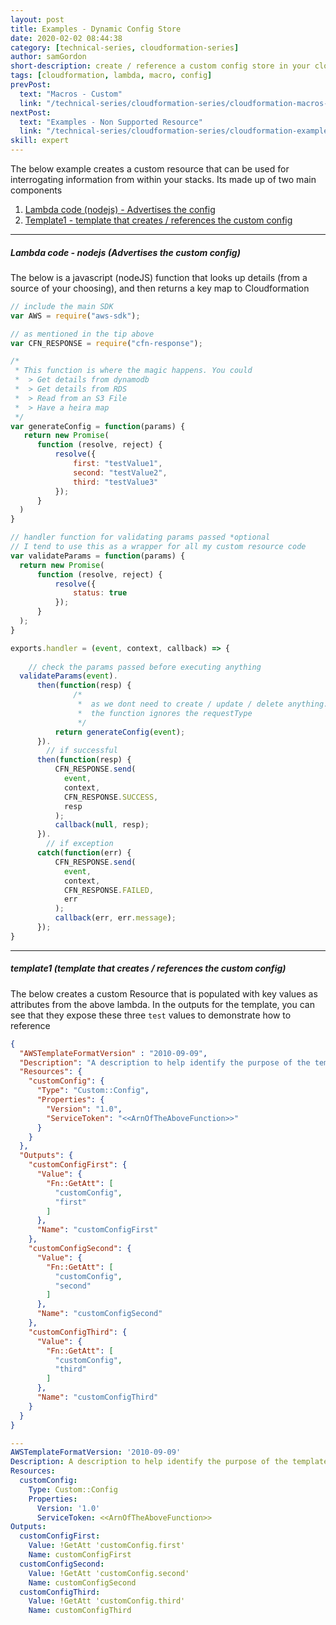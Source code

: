 ```yaml
---
layout: post
title: Examples - Dynamic Config Store
date: 2020-02-02 08:44:38
category: [technical-series, cloudformation-series]
author: samGordon
short-description: create / reference a custom config store in your cloudformation templates / stacks
tags: [cloudformation, lambda, macro, config]
prevPost:
  text: "Macros - Custom"
  link: "/technical-series/cloudformation-series/cloudformation-macros-custom"
nextPost:
  text: "Examples - Non Supported Resource"
  link: "/technical-series/cloudformation-series/cloudformation-examples-non-supported"
skill: expert
---
```


The below example creates a custom resource that can be used for interrogating information from within your stacks.
Its made up of two main components

1. [Lambda code (nodejs) - Advertises the config](#javascript)
2. [Template1 - template that creates / references the custom config](#template1)

---

<a name = "javascript"></a>
##### Lambda code - nodejs (Advertises the custom config)

The below is a javascript (nodeJS) function that looks up details (from a source of your choosing), and then returns a key map to Cloudformation

```javascript
// include the main SDK
var AWS = require("aws-sdk");

// as mentioned in the tip above
var CFN_RESPONSE = require("cfn-response");

/*
 * This function is where the magic happens. You could
 *  > Get details from dynamodb
 *  > Get details from RDS
 *  > Read from an S3 File
 *  > Have a heira map
 */
var generateConfig = function(params) {    
   return new Promise(
      function (resolve, reject) {
          resolve({
              first: "testValue1",
              second: "testValue2",
              third: "testValue3"
          });        
      }
  )
}

// handler function for validating params passed *optional
// I tend to use this as a wrapper for all my custom resource code
var validateParams = function(params) {
  return new Promise(
      function (resolve, reject) {
          resolve({
              status: true
          });
      }
  );
}

exports.handler = (event, context, callback) => {    
    
    // check the params passed before executing anything
  validateParams(event).
      then(function(resp) {
              /*
               *  as we dont need to create / update / delete anything.
               *  the function ignores the requestType
               */
          return generateConfig(event);
      }).
        // if successful
      then(function(resp) {            
          CFN_RESPONSE.send(
            event,
            context,
            CFN_RESPONSE.SUCCESS,
            resp
          );
          callback(null, resp);
      }).
        // if exception
      catch(function(err) {
          CFN_RESPONSE.send(
            event,
            context,
            CFN_RESPONSE.FAILED,
            err
          );
          callback(err, err.message);
      });
}
```

---

<a name = "template1"></a>
##### template1 (template that creates / references the custom config)

The below creates a custom Resource that is populated with key values as attributes from the above lambda.
In the outputs for the template, you can see that they expose these three `test` values to demonstrate how to reference

```json
{
  "AWSTemplateFormatVersion" : "2010-09-09",
  "Description": "A description to help identify the purpose of the template",
  "Resources": {
    "customConfig": {
      "Type": "Custom::Config",
      "Properties": {
        "Version": "1.0",
        "ServiceToken": "<<ArnOfTheAboveFunction>>"
      }
    }
  },
  "Outputs": {
    "customConfigFirst": {
      "Value": {
        "Fn::GetAtt": [
          "customConfig",
          "first"
        ]
      },
      "Name": "customConfigFirst"
    },
    "customConfigSecond": {
      "Value": {
        "Fn::GetAtt": [
          "customConfig",
          "second"
        ]
      },
      "Name": "customConfigSecond"
    },
    "customConfigThird": {
      "Value": {
        "Fn::GetAtt": [
          "customConfig",
          "third"
        ]
      },
      "Name": "customConfigThird"
    }
  }
}
```
```yml
---
AWSTemplateFormatVersion: '2010-09-09'
Description: A description to help identify the purpose of the template
Resources:
  customConfig:
    Type: Custom::Config
    Properties:
      Version: '1.0'
      ServiceToken: <<ArnOfTheAboveFunction>>
Outputs:
  customConfigFirst:
    Value: !GetAtt 'customConfig.first'
    Name: customConfigFirst
  customConfigSecond:
    Value: !GetAtt 'customConfig.second'
    Name: customConfigSecond
  customConfigThird:
    Value: !GetAtt 'customConfig.third'
    Name: customConfigThird
```
